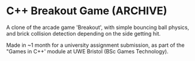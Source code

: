 # C++ Breakout Game (ARCHIVE)

A clone of the arcade game 'Breakout', with simple bouncing ball physics, and brick collision detection depending on the side getting hit.

Made in ~1 month for a university assignment submission, as part of the "Games in C++' module at UWE Bristol (BSc Games Technology).
